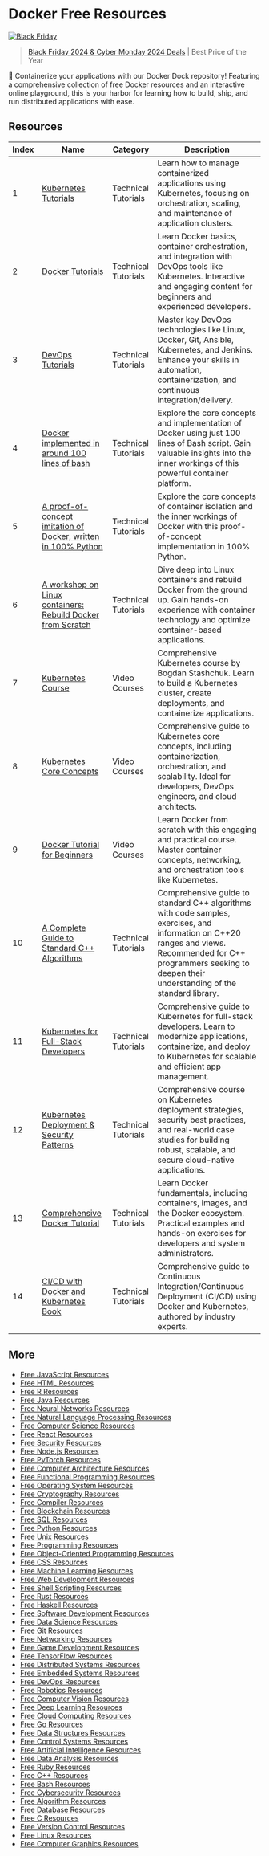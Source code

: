 # Docker Free Resources

[![Black Friday](https://file.labex.io/images/labex-bf24.png)](https://labex.io/pricing)

> [Black Friday 2024 & Cyber Monday 2024 Deals](https://labex.io/pricing) | Best Price of the Year

🐳 Containerize your applications with our Docker Dock repository! Featuring a comprehensive collection of free Docker resources and an interactive online playground, this is your harbor for learning how to build, ship, and run distributed applications with ease.

## Resources

|   Index | Name                                                                                                                                                      | Category            | Description                                                                                                                                                                                                            |
|---------|-----------------------------------------------------------------------------------------------------------------------------------------------------------|---------------------|------------------------------------------------------------------------------------------------------------------------------------------------------------------------------------------------------------------------|
|       1 | [Kubernetes Tutorials](https://getvm.io/tutorials/kubernetes-tutorials)                                                                                   | Technical Tutorials | Learn how to manage containerized applications using Kubernetes, focusing on orchestration, scaling, and maintenance of application clusters.                                                                          |
|       2 | [Docker Tutorials](https://getvm.io/tutorials/docker-tutorials)                                                                                           | Technical Tutorials | Learn Docker basics, container orchestration, and integration with DevOps tools like Kubernetes. Interactive and engaging content for beginners and experienced developers.                                            |
|       3 | [DevOps Tutorials](https://getvm.io/tutorials/devops-tutorials)                                                                                           | Technical Tutorials | Master key DevOps technologies like Linux, Docker, Git, Ansible, Kubernetes, and Jenkins. Enhance your skills in automation, containerization, and continuous integration/delivery.                                    |
|       4 | [Docker implemented in around 100 lines of bash](https://getvm.io/tutorials/docker-implemented-in-around-100-lines-of-bash)                               | Technical Tutorials | Explore the core concepts and implementation of Docker using just 100 lines of Bash script. Gain valuable insights into the inner workings of this powerful container platform.                                        |
|       5 | [A proof-of-concept imitation of Docker, written in 100% Python](https://getvm.io/tutorials/a-proof-of-concept-imitation-of-docker-written-in-100-python) | Technical Tutorials | Explore the core concepts of container isolation and the inner workings of Docker with this proof-of-concept implementation in 100% Python.                                                                            |
|       6 | [A workshop on Linux containers: Rebuild Docker from Scratch](https://getvm.io/tutorials/a-workshop-on-linux-containers-rebuild-docker-from-scratch)      | Technical Tutorials | Dive deep into Linux containers and rebuild Docker from the ground up. Gain hands-on experience with container technology and optimize container-based applications.                                                   |
|       7 | [Kubernetes Course](https://getvm.io/tutorials/kubernetes-course)                                                                                         | Video Courses       | Comprehensive Kubernetes course by Bogdan Stashchuk. Learn to build a Kubernetes cluster, create deployments, and containerize applications.                                                                           |
|       8 | [Kubernetes Core Concepts](https://getvm.io/tutorials/kubernetes-core-concepts)                                                                           | Video Courses       | Comprehensive guide to Kubernetes core concepts, including containerization, orchestration, and scalability. Ideal for developers, DevOps engineers, and cloud architects.                                             |
|       9 | [Docker Tutorial for Beginners](https://getvm.io/tutorials/docker-tutorial-for-beginners)                                                                 | Video Courses       | Learn Docker from scratch with this engaging and practical course. Master container concepts, networking, and orchestration tools like Kubernetes.                                                                     |
|      10 | [A Complete Guide to Standard C++ Algorithms](https://getvm.io/tutorials/a-complete-guide-to-standard-c-algorithms)                                       | Technical Tutorials | Comprehensive guide to standard C++ algorithms with code samples, exercises, and information on C++20 ranges and views. Recommended for C++ programmers seeking to deepen their understanding of the standard library. |
|      11 | [Kubernetes for Full-Stack Developers](https://getvm.io/tutorials/kubernetes-for-full-stack-developers)                                                   | Technical Tutorials | Comprehensive guide to Kubernetes for full-stack developers. Learn to modernize applications, containerize, and deploy to Kubernetes for scalable and efficient app management.                                        |
|      12 | [Kubernetes Deployment & Security Patterns](https://getvm.io/tutorials/kubernetes-deployment-security-patterns)                                           | Technical Tutorials | Comprehensive course on Kubernetes deployment strategies, security best practices, and real-world case studies for building robust, scalable, and secure cloud-native applications.                                    |
|      13 | [Comprehensive Docker Tutorial](https://getvm.io/tutorials/docker-tutorial)                                                                               | Technical Tutorials | Learn Docker fundamentals, including containers, images, and the Docker ecosystem. Practical examples and hands-on exercises for developers and system administrators.                                                 |
|      14 | [CI/CD with Docker and Kubernetes Book](https://getvm.io/tutorials/ci-cd-with-docker-and-kubernetes-book)                                                 | Technical Tutorials | Comprehensive guide to Continuous Integration/Continuous Deployment (CI/CD) using Docker and Kubernetes, authored by industry experts.                                                                                 |

## More

- [Free JavaScript Resources](https://github.com/getvmio/free-javascript-resources)
- [Free HTML Resources](https://github.com/getvmio/free-html-resources)
- [Free R Resources](https://github.com/getvmio/free-r-resources)
- [Free Java Resources](https://github.com/getvmio/free-java-resources)
- [Free Neural Networks Resources](https://github.com/getvmio/free-neural-networks-resources)
- [Free Natural Language Processing Resources](https://github.com/getvmio/free-natural-language-processing-resources)
- [Free Computer Science Resources](https://github.com/getvmio/free-computer-science-resources)
- [Free React Resources](https://github.com/getvmio/free-react-resources)
- [Free Security Resources](https://github.com/getvmio/free-security-resources)
- [Free Node.js Resources](https://github.com/getvmio/free-node-js-resources)
- [Free PyTorch Resources](https://github.com/getvmio/free-pytorch-resources)
- [Free Computer Architecture Resources](https://github.com/getvmio/free-computer-architecture-resources)
- [Free Functional Programming Resources](https://github.com/getvmio/free-functional-programming-resources)
- [Free Operating System Resources](https://github.com/getvmio/free-operating-system-resources)
- [Free Cryptography Resources](https://github.com/getvmio/free-cryptography-resources)
- [Free Compiler Resources](https://github.com/getvmio/free-compiler-resources)
- [Free Blockchain Resources](https://github.com/getvmio/free-blockchain-resources)
- [Free SQL Resources](https://github.com/getvmio/free-sql-resources)
- [Free Python Resources](https://github.com/getvmio/free-python-resources)
- [Free Unix Resources](https://github.com/getvmio/free-unix-resources)
- [Free Programming Resources](https://github.com/getvmio/free-programming-resources)
- [Free Object-Oriented Programming Resources](https://github.com/getvmio/free-object-oriented-programming-resources)
- [Free CSS Resources](https://github.com/getvmio/free-css-resources)
- [Free Machine Learning Resources](https://github.com/getvmio/free-machine-learning-resources)
- [Free Web Development Resources](https://github.com/getvmio/free-web-development-resources)
- [Free Shell Scripting Resources](https://github.com/getvmio/free-shell-scripting-resources)
- [Free Rust Resources](https://github.com/getvmio/free-rust-resources)
- [Free Haskell Resources](https://github.com/getvmio/free-haskell-resources)
- [Free Software Development Resources](https://github.com/getvmio/free-software-development-resources)
- [Free Data Science Resources](https://github.com/getvmio/free-data-science-resources)
- [Free Git Resources](https://github.com/getvmio/free-git-resources)
- [Free Networking Resources](https://github.com/getvmio/free-networking-resources)
- [Free Game Development Resources](https://github.com/getvmio/free-game-development-resources)
- [Free TensorFlow Resources](https://github.com/getvmio/free-tensorflow-resources)
- [Free Distributed Systems Resources](https://github.com/getvmio/free-distributed-systems-resources)
- [Free Embedded Systems Resources](https://github.com/getvmio/free-embedded-systems-resources)
- [Free DevOps Resources](https://github.com/getvmio/free-devops-resources)
- [Free Robotics Resources](https://github.com/getvmio/free-robotics-resources)
- [Free Computer Vision Resources](https://github.com/getvmio/free-computer-vision-resources)
- [Free Deep Learning Resources](https://github.com/getvmio/free-deep-learning-resources)
- [Free Cloud Computing Resources](https://github.com/getvmio/free-cloud-computing-resources)
- [Free Go Resources](https://github.com/getvmio/free-go-resources)
- [Free Data Structures Resources](https://github.com/getvmio/free-data-structures-resources)
- [Free Control Systems Resources](https://github.com/getvmio/free-control-systems-resources)
- [Free Artificial Intelligence Resources](https://github.com/getvmio/free-artificial-intelligence-resources)
- [Free Data Analysis Resources](https://github.com/getvmio/free-data-analysis-resources)
- [Free Ruby Resources](https://github.com/getvmio/free-ruby-resources)
- [Free C++ Resources](https://github.com/getvmio/free-cpp-resources)
- [Free Bash Resources](https://github.com/getvmio/free-bash-resources)
- [Free Cybersecurity Resources](https://github.com/getvmio/free-cybersecurity-resources)
- [Free Algorithm Resources](https://github.com/getvmio/free-algorithm-resources)
- [Free Database Resources](https://github.com/getvmio/free-database-resources)
- [Free C Resources](https://github.com/getvmio/free-c-resources)
- [Free Version Control Resources](https://github.com/getvmio/free-version-control-resources)
- [Free Linux Resources](https://github.com/getvmio/free-linux-resources)
- [Free Computer Graphics Resources](https://github.com/getvmio/free-computer-graphics-resources)
